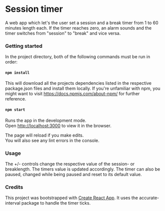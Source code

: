 # Session timer
A web app which let's the user set a session and a break timer from 1 to 60 minutes length each. If the timer reaches zero, an alarm sounds and the timer switches from "session" to "break" and vice versa.

### Getting started
In the project directory, both of the following commands must be run in order:

#### `npm install`

This will download all the projects dependencies listed in the respective package.json files and install them locally. If you're unfamiliar with npm, you might want to visit https://docs.npmjs.com/about-npm/ for further reference.

#### `npm start`

Runs the app in the development mode.\
Open [http://localhost:3000](http://localhost:3000) to view it in the browser.

The page will reload if you make edits.\
You will also see any lint errors in the console.

### Usage

The +/- controls change the respective value of the session- or breaklength. The timers value is updated accordingly. The timer can also be paused, changed while being paused and reset to its default value.

### Credits
This project was bootstrapped with [Create React App](https://github.com/facebook/create-react-app).
It uses the accurate-interval package to handle the timer ticks.
